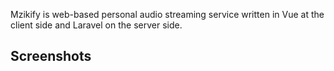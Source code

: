 Mzikify is web-based personal audio streaming service written in Vue at the client side and Laravel on the server side.

## Screenshots

